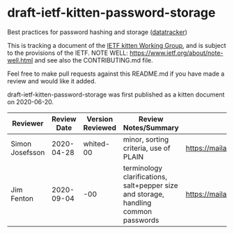 # draft-ietf-kitten-password-storage
Best practices for password hashing and storage
([datatracker](https://datatracker.ietf.org/doc/draft-ietf-kitten-password-storage/))

This is tracking a document of the [IETF kitten Working
Group](https://datatracker.ietf.org/wg/kitten), and is subject to the
provisions of the IETF. NOTE WELL: https://www.ietf.org/about/note-well.html
and see also the CONTRIBUTING.md file.

Feel free to make pull requests against this README.md if you have made a
review and would like it added.

draft-ietf-kitten-password-storage was first published as a kitten document on 2020-06-20.

| Reviewer        | Review Date | Version Reviewed | Review Notes/Summary                  | Link to Review                                                            |
|-----------------|-------------|------------------|---------------------------------------|---------------------------------------------------------------------------|
| Simon Josefsson | 2020-04-28  | whited-00        | minor, sorting criteria, use of PLAIN | https://mailarchive.ietf.org/arch/msg/kitten/t8Yms70uBrbL-F_LP4Olim4WJrE/ |
| Jim Fenton | 2020-09-04 | -00 | terminology clarifications, salt+pepper size and storage, handling common passwords | https://mailarchive.ietf.org/arch/msg/kitten/X6ltZh0F3QcKAjc3lumN7cAo3Kc/ |
